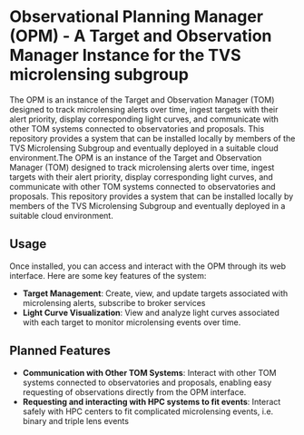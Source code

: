 # Observational Planning Manager (OPM) - A Target and Observation Manager Instance for the TVS microlensing subgroup

The OPM is an instance of the Target and Observation Manager (TOM) designed to track microlensing alerts over time, ingest targets with their alert priority, display corresponding light curves, and communicate with other TOM systems connected to observatories and proposals. This repository provides a system that can be installed locally by members of the TVS Microlensing Subgroup and eventually deployed in a suitable cloud environment.The OPM is an instance of the Target and Observation Manager (TOM) designed to track microlensing alerts over time, ingest targets with their alert priority, display corresponding light curves, and communicate with other TOM systems connected to observatories and proposals. This repository provides a system that can be installed locally by members of the TVS Microlensing Subgroup and eventually deployed in a suitable cloud environment.

## Usage
Once installed, you can access and interact with the OPM through its web interface. Here are some key features of the system:
* **Target Management**: Create, view, and update targets associated with microlensing alerts, subscribe to broker services
* **Light Curve Visualization**: View and analyze light curves associated with each target to monitor microlensing events over time.

## Planned Features
* **Communication with Other TOM Systems**: Interact with other TOM systems connected to observatories and proposals, enabling easy requesting of observations directly from the OPM interface.
* **Requesting and interacting with HPC systems to fit events**: Interact safely with HPC centers to fit complicated microlensing events, i.e. binary and triple lens events